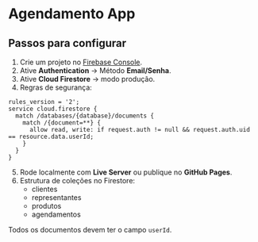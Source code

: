 # Agendamento App

## Passos para configurar

1. Crie um projeto no [Firebase Console](https://console.firebase.google.com/).
2. Ative **Authentication** → Método **Email/Senha**.
3. Ative **Cloud Firestore** → modo produção.
4. Regras de segurança:

```
rules_version = '2';
service cloud.firestore {
  match /databases/{database}/documents {
    match /{document=**} {
      allow read, write: if request.auth != null && request.auth.uid == resource.data.userId;
    }
  }
}
```

5. Rode localmente com **Live Server** ou publique no **GitHub Pages**.
6. Estrutura de coleções no Firestore:
   - clientes
   - representantes
   - produtos
   - agendamentos

Todos os documentos devem ter o campo `userId`.
